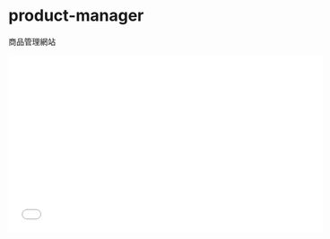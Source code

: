 # product-manager
商品管理網站
<iframe width="560" height="315" src="[https://www.youtube.com/embed/VIDEO_ID](https://youtu.be/dB9ydlzfHOs)" frameborder="0" allow="accelerometer; autoplay; clipboard-write; encrypted-media; gyroscope; picture-in-picture" allowfullscreen></iframe>
